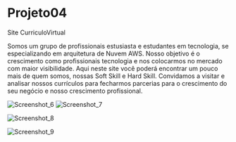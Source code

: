 # Projeto04
Site CurriculoVirtual

Somos um grupo de profissionais estusiasta e estudantes em tecnologia, se especializando em arquitetura de Nuvem AWS. Nosso objetivo é o crescimento como profissionais tecnologia e nos colocarmos no mercado com maior visibilidade. Aqui neste site você poderá encontrar um pouco mais de quem somos, nossas Soft Skill e Hard Skill. Convidamos a visitar e analisar nossos currículos para fecharmos parcerias para o crescimento do seu negócio e nosso crescimento profissional.


![Screenshot_6](https://github.com/EricaArj/Projeto04/assets/123902058/f835f8c5-6cd0-48a9-8344-1172d1c69547)
![Screenshot_7](https://github.com/EricaArj/Projeto04/assets/123902058/00fc9011-622f-4391-8bcb-aeb5b64ba8cc)

![Screenshot_8](https://github.com/EricaArj/Projeto04/assets/123902058/17497e17-ff5e-4b29-bf43-1bf0851316ba)

![Screenshot_9](https://github.com/EricaArj/Projeto04/assets/123902058/8e87ff1a-fa3f-46ac-a843-9a77b390fe52)

